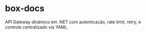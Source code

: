 # box-docs
API Gateway dinâmico em .NET com autenticação, rate limit, retry, e controle centralizado via YAML.
